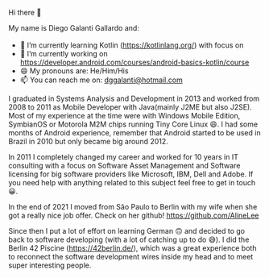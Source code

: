 Hi there 👋

My name is Diego Galanti Gallardo and:

- 🌱 I’m currently learning Kotlin (https://kotlinlang.org/) with focus on <img src="https://user-images.githubusercontent.com/99219186/191023133-a94f4e88-53e5-4de9-96e1-9f4c7e26d2b7.png" height="17">
- 🔭 I’m currently working on https://developer.android.com/courses/android-basics-kotlin/course
- 😄 My pronouns are: He/Him/His
- 📫 You can reach me on: dggalanti@hotmail.com

I graduated in Systems Analysis and Development in 2013 and worked from 2008 to 2011 as Mobile Developer with Java(mainly J2ME but also J2SE). Most of my experience at the time were with Windows Mobile Edition, SymbianOS or Motorola M2M chips running Tiny Core Linux 😄. I had some months of Android experience, remember that Android started to be used in Brazil in 2010 but only became big around 2012.

In 2011 I completely changed my career and worked for 10 years in IT consulting with a focus on Software Asset Management and Software licensing for big software providers like Microsoft, IBM, Dell and Adobe. If you need help with anything related to this subject feel free to get in touch 😀.

In the end of 2021 I moved from São Paulo to Berlin with my wife when she got a really nice job offer. Check on her github! https://github.com/AlineLee 

Since then I put a lot of effort on learning German 🙃 and decided to go back to software developing (with a lot of catching up to do 😅). I did the Berlin 42 Piscine (https://42berlin.de/), which was a great experience both to reconnect the software development wires inside my head and to meet super interesting people. 
